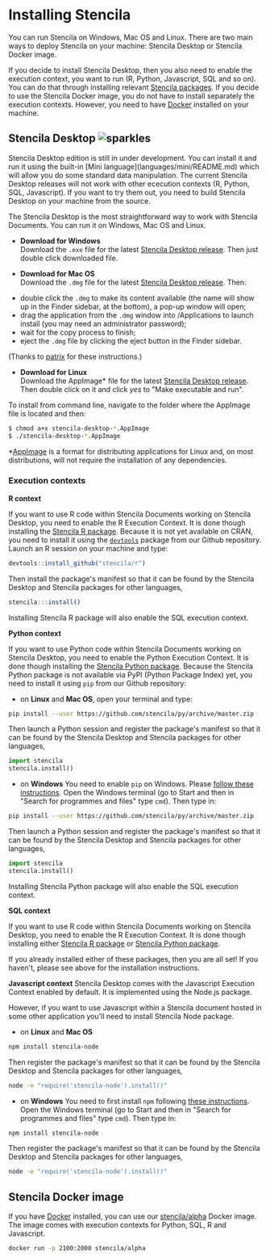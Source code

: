 # Installing Stencila

You can run Stencila on Windows, Mac OS and Linux. There are two main ways to deploy Stencila on your machine: Stencila Desktop or Stencila Docker image.

If you decide to install Stencila Desktop, then you also need to enable the execution context, you want to run (R, Python, Javascript, SQL and so on). You can do that through installing relevant [Stencila packages](#execution-contexts). If you decide to use the Stencila Docker image, you do not have to install separately the execution contexts. However, you need to have [Docker](https://docs.docker.com/install/) installed on your machine.


## Stencila Desktop <img class="emoji" src="https://assets-cdn.github.com/images/icons/emoji/sparkles.png" alt="sparkles">

<p class="tip">Stencila Desktop edition is still in under development. You can install it and run it using the built-in
[Mini language](languages/mini/README.md) which will allow you do some standard data manipulation. The current Stencila Desktop releases will not work with other
ececution contexts (R, Python, SQL, Javascript). If you want to try them out, you need to build Stencila Desktop on your
machine from the source.</p>

The Stencila Desktop is the most straightforward way to work with Stencila Documents. You can run it on Windows, Mac OS and Linux.

 * **Download for Windows** <br/>
 Download the `.exe` file for the latest [Stencila Desktop release]( https://github.com/stencila/desktop/releases). Then just double click downloaded file.

* **Download for Mac OS** <br />
Download the `.dmg` file for the latest [Stencila Desktop release]( https://github.com/stencila/desktop/releases). Then:
 - double click the `.dmg` to make its content available (the name will show up in the Finder sidebar, at the bottom), a pop-up window will open;
 - drag the application from the `.dmg` window into /Applications to launch install (you may need an administrator password);
 - wait for the copy process to finish;
 - eject the `.dmg` file by clicking the eject button in the Finder sidebar.

(Thanks to [patrix](https://apple.stackexchange.com/a/64848) for these instructions.)

* **Download for Linux** <br />
Download the AppImage\* file for the latest [Stencila Desktop release]( https://github.com/stencila/desktop/releases). Then double click on it and
click *yes* to "Make executable and run".

To install from command line, navigate to the folder where the AppImage file is located and then:

```bash
$ chmod a+x stencila-desktop-*.AppImage
$ ./stencila-desktop-*.AppImage
```
   \*[AppImage](http://appimage.org/) is a format for distributing applications for Linux and, on most distributions, will not require the installation of any dependencies.

### Execution contexts

**R context**

If you want to use R code within Stencila Documents working on Stencila Desktop, you need to enable the R Execution Context. It is done though installing the
[Stencila R package](https://github.com/stencila/r).
Because it is not yet available on CRAN, you need to install it using the [`devtools`](https://github.com/hadley/devtools) package from our Github repository.
Launch an R session on your machine and type:

```r
devtools::install_github("stencila/r")
```
Then install the package's manifest so that it can be found by the Stencila Desktop and Stencila packages for other languages,

```r
stencila:::install()
```

Installing Stencila R package will also enable the SQL execution context.

**Python context**

If you want to use Python code within Stencila Documents working on Stencila Desktop, you need to enable the Python Execution Context. It is done though installing the
[Stencila Python package](https://github.com/stencila/py). Because the Stencila Python package is not available via PyPI (Python Package Index) yet, you need to
install it using `pip` from our Github repository:

* on **Linux** and **Mac OS**, open your terminal and type:

```bash
pip install --user https://github.com/stencila/py/archive/master.zip
```

Then launch a Python session and register the package's manifest so that it can be found by the Stencila Desktop and Stencila packages for other languages,

```python
import stencila
stencila.install()
```

* on **Windows**
You need to enable `pip` on Windows. Please [follow these instructions](https://dev.to/el_joft/installing-pip-on-windows). Open the Windows terminal
(go to Start and then in "Search for programmes and files" type `cmd`). Then type in:

```bash
pip install --user https://github.com/stencila/py/archive/master.zip
```

Then launch a Python session and register the package's manifest so that it can be found by the Stencila Desktop and Stencila packages for other languages,

```python
import stencila
stencila.install()
```

Installing Stencila Python package will also enable the SQL execution context.

**SQL context**

If you want to use R code within Stencila Documents working on Stencila Desktop, you need to enable the R Execution Context. It is done though installing either
[Stencila R package](https://github.com/stencila/r) or [Stencila Python package](https://github.com/stencila/py).

If you already installed either of these packages, then you are all set! If you haven't, please see above for the installation instructions.

**Javascript context**
Stencila Desktop comes with the Javascript Execution Context enabled by default. It is implemented using the Node.js package.

However, if you want to use Javascript within a Stencila document hosted in some other application you'll need to install Stencila Node package.

* on **Linux** and **Mac OS**

```bash
npm install stencila-node
```

Then register the package's manifest so that it can be found by the Stencila Desktop and Stencila packages for other languages,

```bash
node -e "require('stencila-node').install()"
```

* on **Windows**
You need to first install `npm` following [these instructions](http://blog.teamtreehouse.com/install-node-js-npm-windows).
Open the Windows terminal (go to Start and then in "Search for programmes and files" type `cmd`). Then type in:

```bash
npm install stencila-node
```

Then register the package's manifest so that it can be found by the Stencila Desktop and Stencila packages for other languages,

```bash
node -e "require('stencila-node').install()"
```


## Stencila Docker image

If you have [Docker](https://docs.docker.com/install/) installed, you can use our [stencila/alpha](https://hub.docker.com/r/stencila/alpha/) Docker image. The image
comes with execution contexts for Python, SQL, R and Javascript.

```sh
docker run -p 2100:2000 stencila/alpha
```
